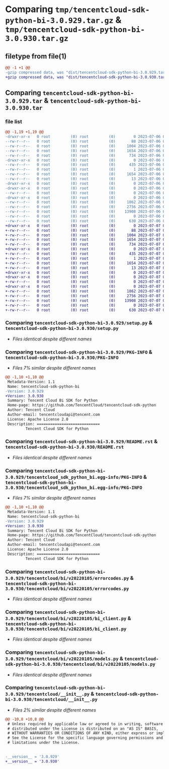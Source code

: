 # Comparing `tmp/tencentcloud-sdk-python-bi-3.0.929.tar.gz` & `tmp/tencentcloud-sdk-python-bi-3.0.930.tar.gz`

## filetype from file(1)

```diff
@@ -1 +1 @@
-gzip compressed data, was "dist/tencentcloud-sdk-python-bi-3.0.929.tar", last modified: Thu Jul  6 00:18:16 2023, max compression
+gzip compressed data, was "dist/tencentcloud-sdk-python-bi-3.0.930.tar", last modified: Fri Jul  7 00:16:48 2023, max compression
```

## Comparing `tencentcloud-sdk-python-bi-3.0.929.tar` & `tencentcloud-sdk-python-bi-3.0.930.tar`

### file list

```diff
@@ -1,19 +1,19 @@
-drwxr-xr-x   0 root         (0) root         (0)        0 2023-07-06 00:18:16.000000 tencentcloud-sdk-python-bi-3.0.929/
--rw-r--r--   0 root         (0) root         (0)       88 2023-07-06 00:18:16.000000 tencentcloud-sdk-python-bi-3.0.929/setup.cfg
--rw-r--r--   0 root         (0) root         (0)     1004 2023-07-06 00:18:16.000000 tencentcloud-sdk-python-bi-3.0.929/setup.py
--rw-r--r--   0 root         (0) root         (0)     1654 2023-07-06 00:18:16.000000 tencentcloud-sdk-python-bi-3.0.929/PKG-INFO
--rw-r--r--   0 root         (0) root         (0)      734 2023-07-06 00:18:16.000000 tencentcloud-sdk-python-bi-3.0.929/README.rst
-drwxr-xr-x   0 root         (0) root         (0)        0 2023-07-06 00:18:16.000000 tencentcloud-sdk-python-bi-3.0.929/tencentcloud_sdk_python_bi.egg-info/
--rw-r--r--   0 root         (0) root         (0)      435 2023-07-06 00:18:16.000000 tencentcloud-sdk-python-bi-3.0.929/tencentcloud_sdk_python_bi.egg-info/SOURCES.txt
--rw-r--r--   0 root         (0) root         (0)        1 2023-07-06 00:18:16.000000 tencentcloud-sdk-python-bi-3.0.929/tencentcloud_sdk_python_bi.egg-info/dependency_links.txt
--rw-r--r--   0 root         (0) root         (0)     1654 2023-07-06 00:18:16.000000 tencentcloud-sdk-python-bi-3.0.929/tencentcloud_sdk_python_bi.egg-info/PKG-INFO
--rw-r--r--   0 root         (0) root         (0)       13 2023-07-06 00:18:16.000000 tencentcloud-sdk-python-bi-3.0.929/tencentcloud_sdk_python_bi.egg-info/top_level.txt
-drwxr-xr-x   0 root         (0) root         (0)        0 2023-07-06 00:18:16.000000 tencentcloud-sdk-python-bi-3.0.929/tencentcloud/
-drwxr-xr-x   0 root         (0) root         (0)        0 2023-07-06 00:18:16.000000 tencentcloud-sdk-python-bi-3.0.929/tencentcloud/bi/
--rw-r--r--   0 root         (0) root         (0)        0 2023-07-06 00:18:16.000000 tencentcloud-sdk-python-bi-3.0.929/tencentcloud/bi/__init__.py
-drwxr-xr-x   0 root         (0) root         (0)        0 2023-07-06 00:18:16.000000 tencentcloud-sdk-python-bi-3.0.929/tencentcloud/bi/v20220105/
--rw-r--r--   0 root         (0) root         (0)     1862 2023-07-06 00:18:16.000000 tencentcloud-sdk-python-bi-3.0.929/tencentcloud/bi/v20220105/errorcodes.py
--rw-r--r--   0 root         (0) root         (0)     2756 2023-07-06 00:18:16.000000 tencentcloud-sdk-python-bi-3.0.929/tencentcloud/bi/v20220105/bi_client.py
--rw-r--r--   0 root         (0) root         (0)    13908 2023-07-06 00:18:16.000000 tencentcloud-sdk-python-bi-3.0.929/tencentcloud/bi/v20220105/models.py
--rw-r--r--   0 root         (0) root         (0)        0 2023-07-06 00:18:16.000000 tencentcloud-sdk-python-bi-3.0.929/tencentcloud/bi/v20220105/__init__.py
--rw-r--r--   0 root         (0) root         (0)      630 2023-07-06 00:18:16.000000 tencentcloud-sdk-python-bi-3.0.929/tencentcloud/__init__.py
+drwxr-xr-x   0 root         (0) root         (0)        0 2023-07-07 00:16:48.000000 tencentcloud-sdk-python-bi-3.0.930/
+-rw-r--r--   0 root         (0) root         (0)       88 2023-07-07 00:16:48.000000 tencentcloud-sdk-python-bi-3.0.930/setup.cfg
+-rw-r--r--   0 root         (0) root         (0)     1004 2023-07-07 00:16:48.000000 tencentcloud-sdk-python-bi-3.0.930/setup.py
+-rw-r--r--   0 root         (0) root         (0)     1654 2023-07-07 00:16:48.000000 tencentcloud-sdk-python-bi-3.0.930/PKG-INFO
+-rw-r--r--   0 root         (0) root         (0)      734 2023-07-07 00:16:48.000000 tencentcloud-sdk-python-bi-3.0.930/README.rst
+drwxr-xr-x   0 root         (0) root         (0)        0 2023-07-07 00:16:48.000000 tencentcloud-sdk-python-bi-3.0.930/tencentcloud_sdk_python_bi.egg-info/
+-rw-r--r--   0 root         (0) root         (0)      435 2023-07-07 00:16:48.000000 tencentcloud-sdk-python-bi-3.0.930/tencentcloud_sdk_python_bi.egg-info/SOURCES.txt
+-rw-r--r--   0 root         (0) root         (0)        1 2023-07-07 00:16:48.000000 tencentcloud-sdk-python-bi-3.0.930/tencentcloud_sdk_python_bi.egg-info/dependency_links.txt
+-rw-r--r--   0 root         (0) root         (0)     1654 2023-07-07 00:16:48.000000 tencentcloud-sdk-python-bi-3.0.930/tencentcloud_sdk_python_bi.egg-info/PKG-INFO
+-rw-r--r--   0 root         (0) root         (0)       13 2023-07-07 00:16:48.000000 tencentcloud-sdk-python-bi-3.0.930/tencentcloud_sdk_python_bi.egg-info/top_level.txt
+drwxr-xr-x   0 root         (0) root         (0)        0 2023-07-07 00:16:48.000000 tencentcloud-sdk-python-bi-3.0.930/tencentcloud/
+drwxr-xr-x   0 root         (0) root         (0)        0 2023-07-07 00:16:48.000000 tencentcloud-sdk-python-bi-3.0.930/tencentcloud/bi/
+-rw-r--r--   0 root         (0) root         (0)        0 2023-07-07 00:16:48.000000 tencentcloud-sdk-python-bi-3.0.930/tencentcloud/bi/__init__.py
+drwxr-xr-x   0 root         (0) root         (0)        0 2023-07-07 00:16:48.000000 tencentcloud-sdk-python-bi-3.0.930/tencentcloud/bi/v20220105/
+-rw-r--r--   0 root         (0) root         (0)     1862 2023-07-07 00:16:48.000000 tencentcloud-sdk-python-bi-3.0.930/tencentcloud/bi/v20220105/errorcodes.py
+-rw-r--r--   0 root         (0) root         (0)     2756 2023-07-07 00:16:48.000000 tencentcloud-sdk-python-bi-3.0.930/tencentcloud/bi/v20220105/bi_client.py
+-rw-r--r--   0 root         (0) root         (0)    13908 2023-07-07 00:16:48.000000 tencentcloud-sdk-python-bi-3.0.930/tencentcloud/bi/v20220105/models.py
+-rw-r--r--   0 root         (0) root         (0)        0 2023-07-07 00:16:48.000000 tencentcloud-sdk-python-bi-3.0.930/tencentcloud/bi/v20220105/__init__.py
+-rw-r--r--   0 root         (0) root         (0)      630 2023-07-07 00:16:48.000000 tencentcloud-sdk-python-bi-3.0.930/tencentcloud/__init__.py
```

### Comparing `tencentcloud-sdk-python-bi-3.0.929/setup.py` & `tencentcloud-sdk-python-bi-3.0.930/setup.py`

 * *Files identical despite different names*

### Comparing `tencentcloud-sdk-python-bi-3.0.929/PKG-INFO` & `tencentcloud-sdk-python-bi-3.0.930/PKG-INFO`

 * *Files 7% similar despite different names*

```diff
@@ -1,10 +1,10 @@
 Metadata-Version: 1.1
 Name: tencentcloud-sdk-python-bi
-Version: 3.0.929
+Version: 3.0.930
 Summary: Tencent Cloud Bi SDK for Python
 Home-page: https://github.com/TencentCloud/tencentcloud-sdk-python
 Author: Tencent Cloud
 Author-email: tencentcloudapi@tencent.com
 License: Apache License 2.0
 Description: ============================
         Tencent Cloud SDK for Python
```

### Comparing `tencentcloud-sdk-python-bi-3.0.929/README.rst` & `tencentcloud-sdk-python-bi-3.0.930/README.rst`

 * *Files identical despite different names*

### Comparing `tencentcloud-sdk-python-bi-3.0.929/tencentcloud_sdk_python_bi.egg-info/PKG-INFO` & `tencentcloud-sdk-python-bi-3.0.930/tencentcloud_sdk_python_bi.egg-info/PKG-INFO`

 * *Files 7% similar despite different names*

```diff
@@ -1,10 +1,10 @@
 Metadata-Version: 1.1
 Name: tencentcloud-sdk-python-bi
-Version: 3.0.929
+Version: 3.0.930
 Summary: Tencent Cloud Bi SDK for Python
 Home-page: https://github.com/TencentCloud/tencentcloud-sdk-python
 Author: Tencent Cloud
 Author-email: tencentcloudapi@tencent.com
 License: Apache License 2.0
 Description: ============================
         Tencent Cloud SDK for Python
```

### Comparing `tencentcloud-sdk-python-bi-3.0.929/tencentcloud/bi/v20220105/errorcodes.py` & `tencentcloud-sdk-python-bi-3.0.930/tencentcloud/bi/v20220105/errorcodes.py`

 * *Files identical despite different names*

### Comparing `tencentcloud-sdk-python-bi-3.0.929/tencentcloud/bi/v20220105/bi_client.py` & `tencentcloud-sdk-python-bi-3.0.930/tencentcloud/bi/v20220105/bi_client.py`

 * *Files identical despite different names*

### Comparing `tencentcloud-sdk-python-bi-3.0.929/tencentcloud/bi/v20220105/models.py` & `tencentcloud-sdk-python-bi-3.0.930/tencentcloud/bi/v20220105/models.py`

 * *Files identical despite different names*

### Comparing `tencentcloud-sdk-python-bi-3.0.929/tencentcloud/__init__.py` & `tencentcloud-sdk-python-bi-3.0.930/tencentcloud/__init__.py`

 * *Files 2% similar despite different names*

```diff
@@ -10,8 +10,8 @@
 # Unless required by applicable law or agreed to in writing, software
 # distributed under the License is distributed on an "AS IS" BASIS,
 # WITHOUT WARRANTIES OR CONDITIONS OF ANY KIND, either express or implied.
 # See the License for the specific language governing permissions and
 # limitations under the License.
 
 
-__version__ = '3.0.929'
+__version__ = '3.0.930'
```

